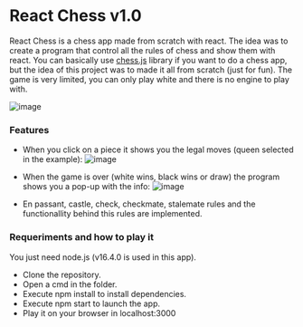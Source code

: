 # React Chess v1.0

React Chess is a chess app made from scratch with react. The idea was to create a program that control all the rules of chess and show them with react. You can basically use [chess.js](https://github.com/jhlywa/chess.js "chess.js") library if you want to do a chess app, but the idea of this project was to made it all from scratch (just for fun). 
The game is very limited, you can only play white and there is no engine to play with. 

![image](https://user-images.githubusercontent.com/97806069/174159598-f364d06e-3b73-4c16-8a44-ac84f8c13c97.png)

### Features
- When you click on a piece it shows you the legal moves (queen selected in the example):
![image](https://user-images.githubusercontent.com/97806069/174160506-fcbf6039-0294-4efa-b463-c75f8a77794c.png)

- When the game is over (white wins, black wins or draw) the program shows you a pop-up with the info: 
![image](https://user-images.githubusercontent.com/97806069/174160442-823fe59d-5ba3-44d1-bd01-bb8b6c9e8c60.png)

- En passant, castle, check, checkmate, stalemate rules and the functionallity behind this rules are implemented.

### Requeriments and how to play it
You just need node.js (v16.4.0 is used in this app). 
- Clone the repository.
- Open a cmd in the folder.
- Execute npm install to install dependencies.
- Execute npm start to launch the app.
- Play it on your browser in localhost:3000



